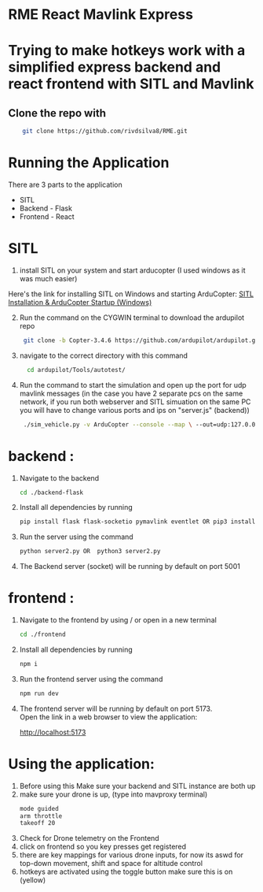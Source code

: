 # RME React Mavlink Express

# Trying to make hotkeys work with a simplified express backend and react frontend with SITL and Mavlink

## Clone the repo with 


 ```bash
     git clone https://github.com/rivdsilva8/RME.git
 ```

# Running the Application

There are 3 parts to the application

* SITL
* Backend - Flask
* Frontend - React

# SITL 
1. install SITL on your system and start arducopter
(I used windows as it was much easier)

Here's the link for installing SITL on Windows and starting ArduCopter:
[SITL Installation & ArduCopter Startup (Windows)](https://youtu.be/dkaakbmZvZ4?si=JvpBkwedYy4q2epf)

2. Run the command on the CYGWIN terminal to download the ardupilot repo

    ```bash
     git clone -b Copter-3.4.6 https://github.com/ardupilot/ardupilot.git
     ```
    
3. navigate to the correct directory with this command

    ```bash
      cd ardupilot/Tools/autotest/
     ```

    
4. Run the command to start the simulation and open up the port for udp mavlink messages (in the case you have 2 separate pcs on the same network, if you run both webserver and SITL simuation on the same PC you will have to change various ports and ips on "server.js" (backend))
  
    ```bash    
     ./sim_vehicle.py -v ArduCopter --console --map \ --out=udp:127.0.0.1:14550 
     ```

     

# backend :

1. Navigate to the backend
   
   ```bash
   cd ./backend-flask
   ```
   
2. Install all dependencies by running
   
   ```bash
   pip install flask flask-socketio pymavlink eventlet OR pip3 install flask flask-socketio pymavlink eventlet

   ```
   
3. Run the server using the command

   ```bash
   python server2.py OR  python3 server2.py
   ```
4. The Backend server (socket) will be running by default on port 5001



# frontend :
1. Navigate to the frontend by using / or open in a new terminal
   
   ```bash
   cd ./frontend
   ```
   
2. Install all dependencies by running
   
   ```bash
   npm i 
   ```
   
3. Run the frontend server using the command

   ```bash
   npm run dev
   ```

4. The frontend server will be running by default on port 5173.  
   Open the link in a web browser to view the application:  

   [http://localhost:5173](http://localhost:5173)

# Using the application: 

1. Before using this Make sure your backend and SITL instance are both up
2. make sure your drone is up, (type into mavproxy terminal)
    ```bash
   mode guided
   arm throttle
   takeoff 20 
   ```
3. Check for Drone telemetry on the Frontend
4. click on frontend so you key presses get registered
5. there are key mappings for various drone inputs, for now its aswd for top-down movement, shift and space for altitude control
6. hotkeys are activated using the toggle button  make sure this is on (yellow)
   





